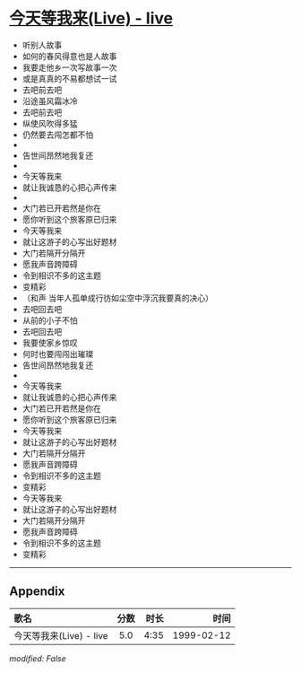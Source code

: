 # [今天等我来(Live) - live](https://music.163.com/song?id=67637)

* 听别人故事
* 如何的春风得意也是人故事
* 我要走他乡一次写故事一次
* 或是真真的不易都想试一试
* 去吧前去吧
* 沿途虽风霜冰冷
* 去吧前去吧
* 纵使风吹得多猛
* 仍然要去闯怎都不怕
* 
* 告世间昂然地我复还
* 
* 今天等我来
* 就让我诚恳的心把心声传来
* 
* 大门若已开若然是你在
* 愿你听到这个旅客原已归来
* 今天等我来
* 就让这游子的心写出好题材
* 大门若隔开分隔开
* 愿我声音跨障碍
* 令到相识不多的这主题
* 变精彩
* （和声 当年人孤单成行彷如尘空中浮沉我要真的决心）
* 去吧回去吧
* 从前的小子不怕
* 去吧回去吧
* 我要使家乡惊叹
* 何时也要闯闯出璀璨
* 告世间昂然地我复还
* 
* 今天等我来
* 就让我诚恳的心把心声传来
* 大门若已开若然是你在
* 愿你听到这个旅客原已归来
* 今天等我来
* 就让这游子的心写出好题材
* 大门若隔开分隔开
* 愿我声音跨障碍
* 令到相识不多的这主题
* 变精彩
* 今天等我来
* 就让这游子的心写出好题材
* 大门若隔开分隔开
* 愿我声音跨障碍
* 令到相识不多的这主题
* 变精彩


---

## Appendix

|歌名|分数|时长|时间|
|:---|:---:|---:|---:|
|今天等我来(Live) - live|5.0|4:35|1999-02-12

*modified: False*